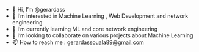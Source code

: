 - 👋 Hi, I’m @gerardass
- 👀 I’m interested in Machine Learning , Web Development and network engineering
- 🌱 I’m currently learning ML and core network engineering
- 💞️ I’m looking to collaborate on various projects about Machine Learning
- 📫 How to reach me : gerardassouala89@gmail.com

<!---
gerardass/gerardass is a ✨ special ✨ repository because its `README.md` (this file) appears on your GitHub profile.
You can click the Preview link to take a look at your changes.
--->
